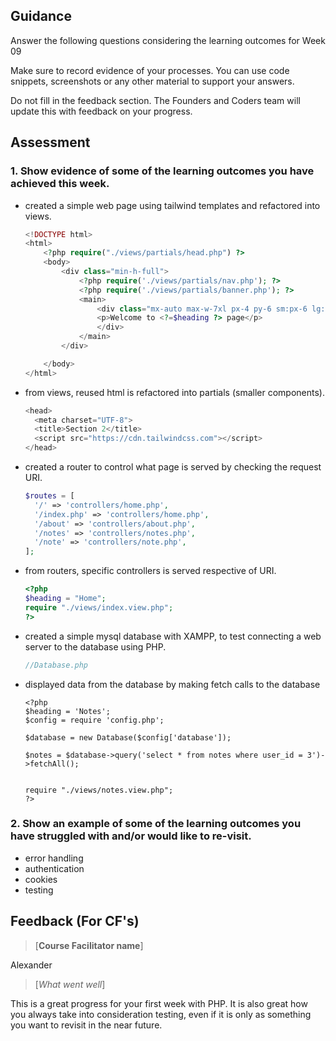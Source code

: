 ## Guidance
Answer the following questions considering the learning outcomes for Week 09

Make sure to record evidence of your processes. You can use code snippets, screenshots or any other material to support your answers.

Do not fill in the feedback section. The Founders and Coders team will update this with feedback on your progress.

## Assessment
 ### 1. Show evidence of some of the learning outcomes you have achieved this week.
- created a simple web page using tailwind templates and refactored into views.
  ``` php
  <!DOCTYPE html>
  <html> 
      <?php require("./views/partials/head.php") ?>
      <body>
          <div class="min-h-full">
              <?php require('./views/partials/nav.php'); ?>
              <?php require('./views/partials/banner.php'); ?>
              <main>
                  <div class="mx-auto max-w-7xl px-4 py-6 sm:px-6 lg:px-8">
                  <p>Welcome to <?=$heading ?> page</p>
                  </div>
              </main>
          </div>
  
      </body>
  </html>
  ```
- from views, reused html is refactored into partials (smaller components).
  ``` php
  <head>
    <meta charset="UTF-8">
    <title>Section 2</title>
    <script src="https://cdn.tailwindcss.com"></script>
  </head>
  ```
- created a router to control what page is served by checking the request URI.
  ``` php
  $routes = [
    '/' => 'controllers/home.php',
    '/index.php' => 'controllers/home.php',
    '/about' => 'controllers/about.php',
    '/notes' => 'controllers/notes.php',
    '/note' => 'controllers/note.php',
  ];
  ```
- from routers, specific controllers is served respective of URI.
  ``` php
  <?php
  $heading = "Home";
  require "./views/index.view.php";  
  ?>
  ```
- created a simple mysql database with XAMPP, to test connecting a web server to the database using PHP.
  ``` php
  //Database.php
  ```
- displayed data from the database by making fetch calls to the database
  ```
  <?php
  $heading = 'Notes';
  $config = require 'config.php';
  
  $database = new Database($config['database']);
  
  $notes = $database->query('select * from notes where user_id = 3')->fetchAll();
  
  
  require "./views/notes.view.php";
  ?>
  ```

 ### 2. Show an example of some of the learning outcomes you have struggled with and/or would like to re-visit.
- error handling
- authentication
- cookies
- testing

## Feedback (For CF's)
> [**Course Facilitator name**]

Alexander

> [*What went well*]  

This is a great progress for your first week with PHP. It is also great how you always take into consideration testing, even if it is only as something you want to revisit in the near future.
